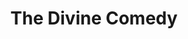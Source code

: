 ---
title: "The Divine Comedy"
summary: "The Divine Comedy are a pop band from Northern Ireland, fronted by Neil Hannon. Over the years, many musicians have joined the band on tour and for recording sessions but the driving force of the band and its main member has always been Neil Hannon."
image: "the-divine-comedy.jpg"
---